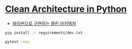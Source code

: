 # [Clean Architecture in Python](https://leanpub.com/clean-architectures-in-python)

- [파이썬으로 구현하는 클린 아키텍처](https://dailyheumsi.tistory.com/240)

```bash
pip install -r requirements/dev.txt
```

```bash
pytest -svv
```
